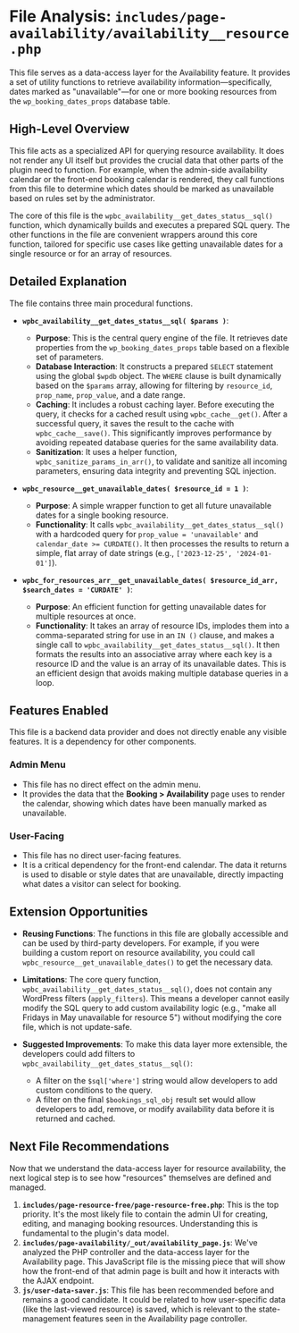 # File Analysis: `includes/page-availability/availability__resource.php`

This file serves as a data-access layer for the Availability feature. It provides a set of utility functions to retrieve availability information—specifically, dates marked as "unavailable"—for one or more booking resources from the `wp_booking_dates_props` database table.

## High-Level Overview

This file acts as a specialized API for querying resource availability. It does not render any UI itself but provides the crucial data that other parts of the plugin need to function. For example, when the admin-side availability calendar or the front-end booking calendar is rendered, they call functions from this file to determine which dates should be marked as unavailable based on rules set by the administrator.

The core of this file is the `wpbc_availability__get_dates_status__sql()` function, which dynamically builds and executes a prepared SQL query. The other functions in the file are convenient wrappers around this core function, tailored for specific use cases like getting unavailable dates for a single resource or for an array of resources.

## Detailed Explanation

The file contains three main procedural functions.

-   **`wpbc_availability__get_dates_status__sql( $params )`**:
    -   **Purpose**: This is the central query engine of the file. It retrieves date properties from the `wp_booking_dates_props` table based on a flexible set of parameters.
    -   **Database Interaction**: It constructs a prepared `SELECT` statement using the global `$wpdb` object. The `WHERE` clause is built dynamically based on the `$params` array, allowing for filtering by `resource_id`, `prop_name`, `prop_value`, and a date range.
    -   **Caching**: It includes a robust caching layer. Before executing the query, it checks for a cached result using `wpbc_cache__get()`. After a successful query, it saves the result to the cache with `wpbc_cache__save()`. This significantly improves performance by avoiding repeated database queries for the same availability data.
    -   **Sanitization**: It uses a helper function, `wpbc_sanitize_params_in_arr()`, to validate and sanitize all incoming parameters, ensuring data integrity and preventing SQL injection.

-   **`wpbc_resource__get_unavailable_dates( $resource_id = 1 )`**:
    -   **Purpose**: A simple wrapper function to get all future unavailable dates for a single booking resource.
    -   **Functionality**: It calls `wpbc_availability__get_dates_status__sql()` with a hardcoded query for `prop_value = 'unavailable'` and `calendar_date >= CURDATE()`. It then processes the results to return a simple, flat array of date strings (e.g., `['2023-12-25', '2024-01-01']`).

-   **`wpbc_for_resources_arr__get_unavailable_dates( $resource_id_arr, $search_dates = 'CURDATE' )`**:
    -   **Purpose**: An efficient function for getting unavailable dates for multiple resources at once.
    -   **Functionality**: It takes an array of resource IDs, implodes them into a comma-separated string for use in an `IN ()` clause, and makes a single call to `wpbc_availability__get_dates_status__sql()`. It then formats the results into an associative array where each key is a resource ID and the value is an array of its unavailable dates. This is an efficient design that avoids making multiple database queries in a loop.

## Features Enabled

This file is a backend data provider and does not directly enable any visible features. It is a dependency for other components.

### Admin Menu

-   This file has no direct effect on the admin menu.
-   It provides the data that the **Booking > Availability** page uses to render the calendar, showing which dates have been manually marked as unavailable.

### User-Facing

-   This file has no direct user-facing features.
-   It is a critical dependency for the front-end calendar. The data it returns is used to disable or style dates that are unavailable, directly impacting what dates a visitor can select for booking.

## Extension Opportunities

-   **Reusing Functions**: The functions in this file are globally accessible and can be used by third-party developers. For example, if you were building a custom report on resource availability, you could call `wpbc_resource__get_unavailable_dates()` to get the necessary data.

-   **Limitations**: The core query function, `wpbc_availability__get_dates_status__sql()`, does not contain any WordPress filters (`apply_filters`). This means a developer cannot easily modify the SQL query to add custom availability logic (e.g., "make all Fridays in May unavailable for resource 5") without modifying the core file, which is not update-safe.

-   **Suggested Improvements**: To make this data layer more extensible, the developers could add filters to `wpbc_availability__get_dates_status__sql()`:
    -   A filter on the `$sql['where']` string would allow developers to add custom conditions to the query.
    -   A filter on the final `$bookings_sql_obj` result set would allow developers to add, remove, or modify availability data before it is returned and cached.

## Next File Recommendations

Now that we understand the data-access layer for resource availability, the next logical step is to see how "resources" themselves are defined and managed.

1.  **`includes/page-resource-free/page-resource-free.php`**: This is the top priority. It's the most likely file to contain the admin UI for creating, editing, and managing booking resources. Understanding this is fundamental to the plugin's data model.
2.  **`includes/page-availability/_out/availability_page.js`**: We've analyzed the PHP controller and the data-access layer for the Availability page. This JavaScript file is the missing piece that will show how the front-end of that admin page is built and how it interacts with the AJAX endpoint.
3.  **`js/user-data-saver.js`**: This file has been recommended before and remains a good candidate. It could be related to how user-specific data (like the last-viewed resource) is saved, which is relevant to the state-management features seen in the Availability page controller.
